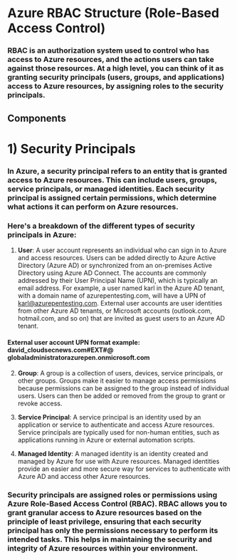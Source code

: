 # Azure RBAC Structure (Role-Based Access Control)

### RBAC is an authorization system used to control who has access to Azure resources, and the actions users can take against those resources. At a high level, you can think of it as granting security principals (users, groups, and applications) access to Azure resources, by assigning roles to the security principals.

## Components

# 1) Security Principals

### In Azure, a security principal refers to an entity that is granted access to Azure resources. This can include users, groups, service principals, or managed identities. Each security principal is assigned certain permissions, which determine what actions it can perform on Azure resources.

### Here's a breakdown of the different types of security principals in Azure:

1. **User**: A user account represents an individual who can sign in to Azure and access resources. Users can be added directly to Azure Active Directory (Azure AD) or synchronized from an on-premises Active Directory using Azure AD Connect. The accounts are commonly addressed by their User Principal Name (UPN), which is typically an email address. For example, a user named karl in the Azure AD tenant, with a domain name of azurepentesting.com, will have a UPN of karl@azurepentesting.com. External user accounts are user identities from other Azure AD tenants, or Microsoft
accounts (outlook.com, hotmail.com, and so on) that are invited as guest users to an Azure AD tenant. 

#### External user account UPN format example: david_cloudsecnews.com#EXT#@ globaladministratorazurepen.onmicrosoft.com


2. **Group**: A group is a collection of users, devices, service principals, or other groups. Groups make it easier to manage access permissions because permissions can be assigned to the group instead of individual users. Users can then be added or removed from the group to grant or revoke access.

3. **Service Principal**: A service principal is an identity used by an application or service to authenticate and access Azure resources. Service principals are typically used for non-human entities, such as applications running in Azure or external automation scripts.

4. **Managed Identity**: A managed identity is an identity created and managed by Azure for use with Azure resources. Managed identities provide an easier and more secure way for services to authenticate with Azure AD and access other Azure resources.

### Security principals are assigned roles or permissions using Azure Role-Based Access Control (RBAC). RBAC allows you to grant granular access to Azure resources based on the principle of least privilege, ensuring that each security principal has only the permissions necessary to perform its intended tasks. This helps in maintaining the security and integrity of Azure resources within your environment.

